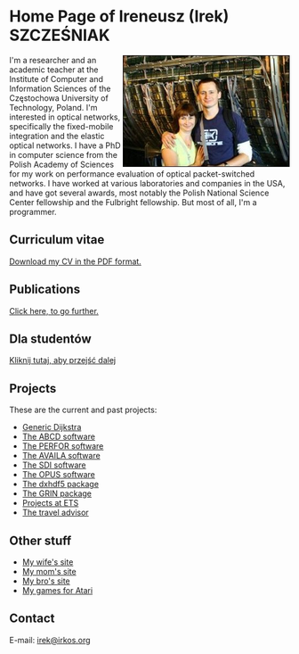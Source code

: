 # Home Page of Ireneusz (Irek) SZCZEŚNIAK

<img align="right" src="us.jpg">

I'm a researcher and an academic teacher at the Institute of Computer
and Information Sciences of the Częstochowa University of Technology,
Poland.  I'm interested in optical networks, specifically the
fixed-mobile integration and the elastic optical networks.  I have a
PhD in computer science from the Polish Academy of Sciences for my
work on performance evaluation of optical packet-switched networks.  I
have worked at various laboratories and companies in the USA, and have
got several awards, most notably the Polish National Science Center
fellowship and the Fulbright fellowship.  But most of all, I'm a
programmer.

## Curriculum vitae

[Download my CV in the PDF format.](cv.pdf)

## Publications

[Click here, to go further.](publications)

## Dla studentów

[Kliknij tutaj, aby przejść dalej](dydaktyka)

## Projects

These are the current and past projects:

* [Generic Dijkstra](gde)
* [The ABCD software](abcd)
* [The PERFOR software](perfor)
* [The AVAILA software](availa)
* [The SDI software](sdi)
* [The OPUS software](opus)
* [The dxhdf5 package](dxhdf5)
* [The GRIN package](projects/grin)
* [Projects at ETS](projects/ets)
* [The travel advisor](projects/eote)

## Other stuff

* [My wife's site](http://www.wozna.org)
* [My mom's site](http://www.halinaszczesniak.org)
* [My bro's site](http://ultra.cto.us.edu.pl/%7Ekport)
* [My games for Atari](atari)

## Contact

E-mail: <irek@irkos.org>
